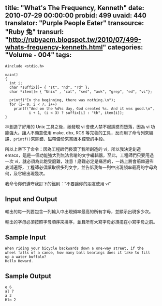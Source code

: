 title: "What's The Frequency, Kenneth"
date: 2010-07-29 00:00:00
probid: 499
uvaid: 440
translator: "Purple People Eater"
transource: "Ruby 兔"
transurl: "http://rubyacm.blogspot.tw/2010/07/499-whats-frequency-kenneth.html"
categories: "Volume - 004"
tags:
---

	#include <stdio.h>

	main()
	{
	  int i;
	  char *suffix[]= { "st", "nd", "rd" };
	  char *item[]= { "Unix" , "cat", "sed", "awk", "grep", "ed", "vi"};
	 
	  printf("In the beginning, there was nothing.\n");
	  for (i= 0; i < 7; i++)
	    printf("And on the %d%s day, God created %s. And it was good.\n",
	           i + 1, (i < 3) ? suffix[i] : "th", item[i]);
	}

神創造了好用的 Unix 工具之後，祂發現 vi 會使人禁不起誘惑而墮落，因為 vi 功能強大，讓人不願意使用 make, dbx, RCS 等完善的工具，反而用了命令列來編譯、`printf()`來除錯、磁帶備份來當版本控管的手段。

所以上帝下了命令：因為工程師們褻瀆了我所創造的 vi，所以我決定創造 emacs，這是一個功能強大到無法言喻的文字編輯器，至此，工程師們只要用過一次 vi，就必須為此飽受磨難，注意！磨難必定是痛苦的，一路上將會荊棘遍佈哀鴻遍野，工程師必須讀取很多列文字，並告訴我每一列中出現頻率最高的字母為何，及它總出現幾次。

我命令你們遵守我訂下的鐵則：“不要讓你的朋友使用 vi”

## Input and Output ##

輸出的每一列要包含一列輸入中出現頻率最高的所有字母，並顯示出現多少次。

輸出的字母必須按照字母順序來排序，並且所有大寫字母必須擺在小寫字母之前。

## Sample Input ##

	When riding your bicycle backwards down a one-way street, if the
	wheel falls of a canoe, how many ball bearings does it take to fill
	up a water buffalo?
	Hello Howard.

## Sample Output ##

	e 6
	al 7
	a 3
	Hlo 2